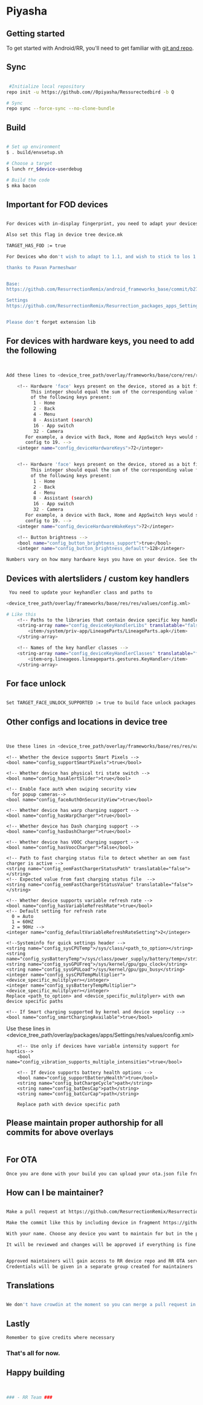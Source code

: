 # Piyasha #


Getting started
---------------

To get started with Android/RR, you'll need to get
familiar with [git and repo](https://source.android.com/setup/develop).

Sync 
---------------
```bash

 #Initialize local repository
repo init -u https://github.com//0piyasha/Ressurectedbird -b Q

# Sync
repo sync --force-sync --no-clone-bundle
```

Build
---------------

```bash

# Set up environment
$ . build/envsetup.sh

# Choose a target
$ lunch rr_$device-userdebug

# Build the code
$ mka bacon
```


Important for FOD devices 
---------------
```bash

For devices with in-display fingerprint, you need to adapt your devices to FOD 1.1 for things to work properly. FOD1.1 + fod-ext value to call the HAL layer

Also set this flag in device tree device.mk 

TARGET_HAS_FOD := true

For Devices who don't wish to adapt to 1.1, and wish to stick to los 1.0 ext impl, please merge the following two commits in frameworks/base and packages/apps/Settings 

thanks to Pavan Parmeshwar


Base: 
https://github.com/ResurrectionRemix/android_frameworks_base/commit/b27490b437a1bc2a767af6d0dd8a30aae96036f0

Settings
https://github.com/ResurrectionRemix/Resurrection_packages_apps_Settings/commit/24551c50223cbccd8fd74f053463f99e38ee93d8


Please don't forget extension lib

```
For devices with hardware keys, you need to add the following
---------------
```bash


Add these lines to <device_tree_path/overlay/frameworks/base/core/res/res/values/config.xml>

    <!-- Hardware 'face' keys present on the device, stored as a bit field.
         This integer should equal the sum of the corresponding value for each
         of the following keys present:
          1 - Home
          2 - Back
          4 - Menu
          8 - Assistant (search)
          16 - App switch
          32 - Camera
       For example, a device with Back, Home and AppSwitch keys would set this
       config to 19. -->
    <integer name="config_deviceHardwareKeys">72</integer>


    <!-- Hardware 'face' keys present on the device, stored as a bit field.
         This integer should equal the sum of the corresponding value for each
         of the following keys present:
          1 - Home
          2 - Back
          4 - Menu
          8 - Assistant (search)
          16 - App switch
          32 - Camera
       For example, a device with Back, Home and AppSwitch keys would set this
       config to 19. -->
    <integer name="config_deviceHardwareWakeKeys">72</integer>

    <!-- Button brightness -->
    <bool name="config_button_brightness_support">true</bool>
    <integer name="config_button_brightness_default">128</integer>

Numbers vary on how many hardware keys you have on your device. See the config description for how to add those.

```
Devices with alertsliders / custom key handlers
---------------
```bash
 You need to update your keyhandler class and paths to 

<device_tree_path/overlay/frameworks/base/res/res/values/config.xml>

# Like this 
    <!-- Paths to the libraries that contain device specific key handlers -->
    <string-array name="config_deviceKeyHandlerLibs" translatable="false">
        <item>/system/priv-app/LineageParts/LineageParts.apk</item>
    </string-array>

    <!-- Names of the key handler classes -->
    <string-array name="config_deviceKeyHandlerClasses" translatable="false">
        <item>org.lineageos.lineageparts.gestures.KeyHandler</item>
    </string-array>
```
For face unlock
---------------
```bash

Set TARGET_FACE_UNLOCK_SUPPORTED := true to build face unlock packages. Do this if your device supports face unlock (which it mostly does).
```

Other configs and locations in device tree
---------------
```bash


Use these lines in <device_tree_path/overlay/frameworks/base/res/res/values/config.xml>
```
    <!-- Whether the device supports Smart Pixels --> 
    <bool name="config_supportSmartPixels">true</bool>

    <!-- Whether device has physical tri state switch -->
    <bool name="config_hasAlertSlider">true</bool>

    <!-- Enable face auth when swiping security view  
      for popup cameras-->
    <bool name="config_faceAuthOnSecurityView">true</bool>

    <!-- Whether device has warp charging support -->
    <bool name="config_hasWarpCharger">true</bool>

    <!-- Whether device has Dash charging support -->
    <bool name="config_hasDashCharger">true</bool>

    <!-- Whether device has VOOC charging support -->
    <bool name="config_hasVoocCharger">false</bool>

    <!-- Path to fast charging status file to detect whether an oem fast charger is active -->
    <string name="config_oemFastChargerStatusPath" translatable="false"></string>
    <!-- Expected value from fast charging status file  -->
    <string name="config_oemFastChargerStatusValue" translatable="false"></string>

    <!-- Whether device supports variable refresh rate -->
    <bool name="config_hasVariableRefreshRate">true</bool>
    <!-- Default setting for refresh rate
      0 = Auto
      1 = 60HZ
      2 = 90Hz -->
    <integer name="config_defaultVariableRefreshRateSetting">2</integer>

    <!--Systeminfo for quick settings header -->
    <string name="config_sysCPUTemp">/sys/class/<path_to_option></string>
    <string name="config_sysBatteryTemp">/sys/class/power_supply/battery/temp</string>
    <string name="config_sysGPUFreq">/sys/kernel/gpu/gpu_clock</string>
    <string name="config_sysGPULoad">/sys/kernel/gpu/gpu_busy</string>
    <integer name="config_sysCPUTempMultiplier"><device_specific_mulitplyer></integer>
    <integer name="config_sysBatteryTempMultiplier"><device_specific_mulitplyer></integer>
    Replace <path_to_option> and <device_specific_mulitplyer> with own device specific paths

    <!-- If Smart charging supported by kernel and device sepolicy -->
    <bool name="config_smartChargingAvailable">true</bool>

Use these lines in <device_tree_path/overlay/packages/apps/Settings/res/values/config.xml>
```
    <!-- Use only if devices have variable intensity support for haptics-->
    <bool name="config_vibration_supports_multiple_intensities">true</bool>

    <!-- If device supports battery health options -->
    <bool name="config_supportBatteryHealth">true</bool>
    <string name="config_batChargeCycle">path</string>
    <string name="config_batDesCap">path</string>
    <string name="config_batCurCap">path</string>

    Replace path with device specific path

```

Please maintain proper authorship for all commits for above overlays
---------------
```bash
```

For OTA 
---------------
```bash
Once you are done with your build you can upload your ota.json file from out/product directory if you are a maintainer.
```

How can I be maintainer?
---------------
```bash

Make a pull request at https://github.com/ResurrectionRemix/Resurrection_packages_apps_Settings/blob/Q/res/values/resurrection_device_maintainers_strings.xml

Make the commit like this by including device in fragment https://github.com/ResurrectionRemix/Resurrection_packages_apps_Settings/commit/9686023738c3b09feaa547cb3658d6c2bda737e1

With your name. Choose any device you want to maintain for but in the pull request please post with an xda thread (optional),  device source and kernel source as the commit message

It will be reviewed and changes will be approved if everything is fine


Approved maintainers will gain access to RR device repo and RR OTA server
Credentials will be given in a separate group created for maintainers
```

Translations 
---------------
```bash

We don't have crowdin at the moment so you can merge a pull request in our repos which require translations. Please validate your XMLs first. We will review them and merge them as soon as possible.
```

Lastly 
---------------
```bash
Remember to give credits where necessary
```


### That's all for now. ###

Happy building
---------------
```bash


### - RR Team ###

